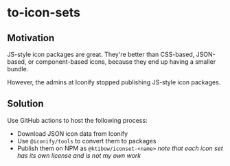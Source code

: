 # to-icon-sets

## Motivation

JS-style icon packages are great. They're better than CSS-based, JSON-based, or component-based icons, because they end up having a smaller bundle.

However, the admins at Iconify stopped publishing JS-style icon packages.

## Solution

Use GitHub actions to host the following process:

- Download JSON icon data from Iconify
- Use `@iconify/tools` to convert them to packages
- Publish them on NPM as `@ktibow/iconset-<name>`
  _note that each icon set has its own license and is not my own work_
